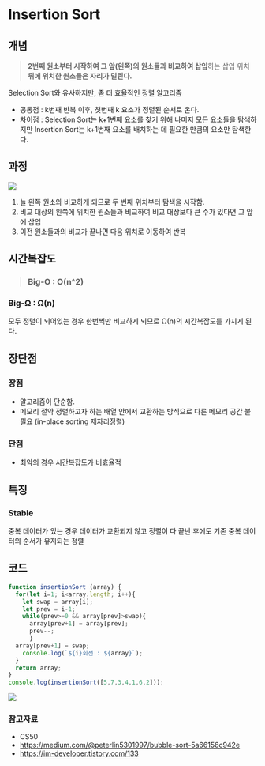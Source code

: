 
# Insertion Sort
## 개념
>**2번째 원소부터 시작하여 그 앞(왼쪽)의 원소들과 비교하여 삽입**하는 삽입 위치 **뒤에 위치한 원소들은 자리가 밀린다.**

Selection Sort와 유사하지만, 좀 더 효율적인 정렬 알고리즘  
- 공통점 : k번째 반복 이후, 첫번째 k 요소가 정렬된 순서로 온다.
- 차이점 : Selection Sort는 k+1번째 요소를 찾기 위해 나머지 모든 요소들을 탐색하지만 Insertion Sort는 k+1번째 요소를 배치하는 데 필요한 만큼의 요소만 탐색한다.


## 과정
![](https://images.velog.io/images/mygomi/post/3e6a575a-b8d0-406d-9cb9-66306b908d6d/insertion-sort-001.gif)

1. 늘 왼쪽 원소와 비교하게 되므로 두 번째 위치부터 탐색을 시작함.
2. 비교 대상의 왼쪽에 위치한 원소들과 비교하여 비교 대상보다 큰 수가 있다면 그 앞에 삽입
3. 이전 원소들과의 비교가 끝나면 다음 위치로 이동하여 반복


## 시간복잡도

>### Big-O : O(n^2)
### Big-Ω : Ω(n)

모두 정렬이 되어있는 경우 한번씩만 비교하게 되므로 Ω(n)의 시간복잡도를 가지게 된다. 

## 장단점
### 장점
- 알고리즘이 단순함.
- 메모리 절약
정렬하고자 하는 배열 안에서 교환하는 방식으로 다른 메모리 공간 불필요 
(in-place sorting 제자리정렬)

### 단점
- 최악의 경우 시간복잡도가 비효율적

## 특징
### Stable
중복 데이터가 있는 경우 데이터가 교환되지 않고 정렬이 다 끝난 후에도 기존 중복 데이터의 순서가 유지되는 정렬

## 코드
```js
function insertionSort (array) {
  for(let i=1; i<array.length; i++){
    let swap = array[i];
    let prev = i-1;
    while(prev>=0 && array[prev]>swap){
      array[prev+1] = array[prev];
      prev--;
      }
  array[prev+1] = swap;
    console.log(`${i}회전 : ${array}`);
  }
  return array;
}
console.log(insertionSort([5,7,3,4,1,6,2]));
```

![](https://images.velog.io/images/mygomi/post/4349c366-6c94-4cfe-9aa8-abccb8f9977f/image.png)

### 참고자료 
- CS50
- https://medium.com/@peterlin5301997/bubble-sort-5a66156c942e
- https://im-developer.tistory.com/133
